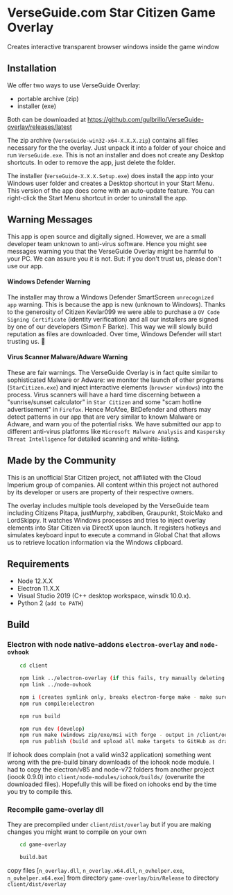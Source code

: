 # VerseGuide.com Star Citizen Game Overlay 

Creates interactive transparent browser windows inside the game window

## Installation

We offer two ways to use VerseGuide Overlay:

- portable archive (zip)
- installer (exe)

Both can be downloaded at https://github.com/gulbrillo/VerseGuide-overlay/releases/latest

The zip archive (`VerseGuide-win32-x64-X.X.X.zip`) contains all files necessary for the the overlay. Just unpack it into a folder of your choice and run `VerseGuide.exe`. This is not an installer and does not create any Desktop shortcuts. In oder to remove the app, just delete the folder.

The installer (`VerseGuide-X.X.X.Setup.exe`) does install the app into your Windows user folder and creates a Desktop shortcut in your Start Menu. This version of the app does come with an auto-update feature. You can right-click the Start Menu shortcut in order to uninstall the app. 

## Warning Messages

This app is open source and digitally signed. However, we are a small developer team unknown to anti-virus software. Hence you might see messages warning you that the VerseGuide Overlay might be harmful to your PC. We can assure you it is not. But: if you don't trust us, please don't use our app. 

#### Windows Defender Warning

The installer may throw a Windows Defender SmartScreen `unrecognized app` warning. This is because the app is new (unknown to Windows).
Thanks to the generosity of Citizen Kevlar099 we were able to purchase a `OV Code Signing Certificate` (identity verification) and all our installers are signed by one of our developers (Simon F Barke). This way we will slowly build reputation as files are downloaded. Over time, Windows Defender will start trusting us. 🤞 

#### Virus Scanner Malware/Adware Warning

These are fair warnings. The VerseGuide Overlay is in fact quite similar to sophisticated Malware or Adware: we monitor the launch of other programs (`StarCitizen.exe`) and inject interactive elements (`browser windows`) into the process. Virus scanners will have a hard time discerning between a "sunrise/sunset calculator" in `Star Citizen` and some "scam hotline advertisement" in `Firefox`. Hence McAfee, BitDefender and others may detect patterns in our app that are very similar to known Malware or Adware, and warn you of the potential risks. We have submitted our app to different anti-virus platforms like `Microsoft Malware Analysis` and `Kaspersky Threat Intelligence` for detailed scanning and white-listing.  

## Made by the Community

This is an unofficial Star Citizen project, not affiliated with the Cloud Imperium group of companies. All content within this project not authored by its developer or users are property of their respective owners.
                          
The overlay includes multiple tools developed by the VerseGuide team including Citizens Pitapa, justMurphy, xabdiben, Graupunkt, StoicMako and LordSkippy.
It watches Windows processes and tries to inject overlay elements into Star Citizen via DirectX upon launch. It registers hotkeys and simulates keyboard input to execute a command in Global Chat that allows us to retrieve location information via the Windows clipboard.

## Requirements

- Node 12.X.X
- Electron 11.X.X
- Visual Studio 2019 (C++ desktop workspace, winsdk 10.0.x).
- Python 2 (`add to PATH`)

## Build

### Electron with node native-addons `electron-overlay` and `node-ovhook`

```bash
    cd client

    npm link ../electron-overlay (if this fails, try manually deleting /electron-overlay/node_modules/.bin
    npm link ../node-ovhook

    npm i (creates symlink only, breaks electron-forge make - make sure to manually copy /electron-overlay and /node-ovhook to /client/node_modules!)
    npm run compile:electron

    npm run build

    npm run dev (develop)
    npm run make (windows zip/exe/msi with forge - output in /client/out/) 
    npm run publish (build and upload all make targets to GitHub as draft release)
```

If iohook does complain (not a valid win32 application) something went wrong with the pre-build binary downloads of the iohook node module.
I had to copy the electron/v85 and node-v72 folders from another project (ioook 0.9.0) into `client/node-modules/iohook/builds/` (overwrite the downloaded files).
Hopefully this will be fixed on iohooks end by the time you try to compile this.  

### Recompile game-overlay dll

They are precompiled under `client/dist/overlay` but if you are making changes you might want to compile on your own

```bash
    cd game-overlay

    build.bat
```

copy files [`n_overlay.dll`, `n_overlay.x64.dll`, `n_ovhelper.exe`, `n_ovhelper.x64.exe`] from directory `game-overlay/bin/Release` to directory `client/dist/overlay`
